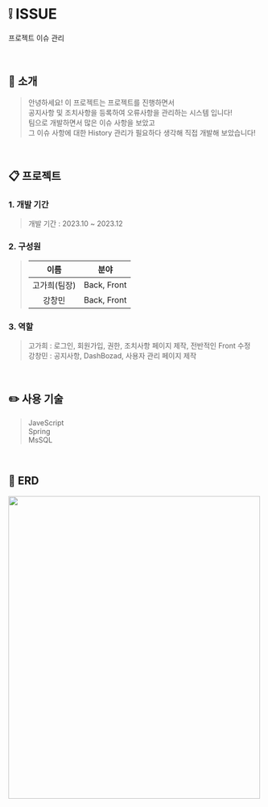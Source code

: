 # ❕ ISSUE
프로젝트 이슈 관리  

<br/>

## 📄 소개

> 안녕하세요! 이 프로젝트는 프로젝트를 진행하면서  
> 공지사항 및 조치사항을 등록하여 오류사항을 관리하는 시스템 입니다!  
> 팀으로 개발하면서 많은 이슈 사항을 보았고  
> 그 이슈 사항에 대한 History 관리가 필요하다 생각해 직접 개발해 보았습니다!

<br/>

## 📋 프로젝트
  
### 1. 개발 기간
> 개발 기간 : 2023.10 ~ 2023.12

### 2. 구성원

> | 이름 | 분야  |  
> | :--------: | :---------:  |  
> | 고가희(팀장) | Back, Front  |  
> | 강창민 | Back, Front  |

### 3. 역할

> 고가희 : 로그인, 회원가입, 권한, 조치사항 페이지 제작, 전반적인 Front 수정  
> 강창민 : 공지사항, DashBozad, 사용자 관리 페이지 제작

<br/>

## ✏️ 사용 기술
> JaveScript  
> Spring  
> MsSQL  

<br/>

## 📃 ERD
<img src="https://github.com/ckdals6932/ISSUE-PROJECT/assets/79955006/85fa9691-7739-4af5-997d-7ea3f44df976" width="500" height="600"/>
